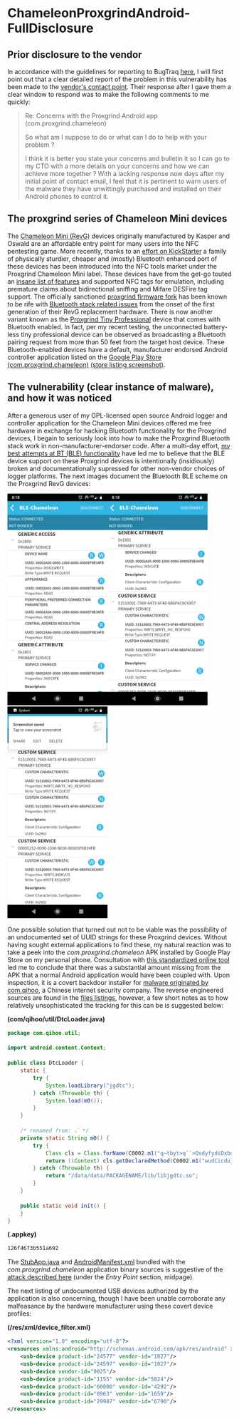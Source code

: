 # ChameleonProxgrindAndroid-FullDisclosure

## Prior disclosure to the vendor

In accordance with the guidelines for reporting to BugTraq [here](https://www.securityfocus.com/archive/1/description#0.1.8), I will first point out that a clear detailed report of the problem in this vulnerability has been made to the [vendor's contact point](mailto:dennis@rfidresearchgroup.com). Their response after I gave them a clear window to respond was to make the following comments to me quickly:
>Re: Concerns with the Proxgrind Android app (com.proxgrind.chameleon)
>
>So what am I suppose to do or what can I do to help with your problem ?
>
>I think it is better you state your concerns and bulletin it so I can go to my CTO with a more details on your concerns and how we can achieve more together ?
With a lacking response now days after my initial point of contact email, I feel that it is pertinent to warn users of the malware they have unwittingly purchased and installed on their Android phones to control it. 

## The proxgrind series of Chameleon Mini devices

The [Chameleon Mini (RevG)](https://github.com/emsec/ChameleonMini) devices originally manufactured by Kasper and Oswald are an affordable entry point for many users into the NFC pentesting game. More recently, thanks to an [effort on KickStarter](https://www.indiegogo.com/projects/chameleonmini-rev-g-chameleontiny-by-proxgrind#/) a family of physically sturdier, cheaper and (mostly) Bluetooth enhanced port of these devices has been introduced into the NFC tools market under the Proxgrind Chameleon Mini label. These devices have from the get-go touted an [insane list of features](https://github.com/maxieds/ChameleonProxgrindAndroid-FullDisclosure/blob/master/docs/D-Appendix-ChameleonMiniAndChameleonTinyByProxGrind-Archived-2020.08.23-v1.pdf) and supported NFC tags for emulation, including premature claims about bidirectional sniffing and Mifare DESFire tag support.
The officially sanctioned [proxgrind firmware fork](https://github.com/RfidResearchGroup/ChameleonMini) has been known to be rife with [Bluetooth stack related issues](https://github.com/RfidResearchGroup/ChameleonMini/issues/12) from the onset of the first generation of their RevG replacement hardware. There is now another variant known as the [Proxgrind Tiny Professional](http://chameleontiny.com/product/chameleontiny-professional-with-bluetooth/) device that comes with Bluetooth enabled. In fact, per my recent testing, the unconnected battery-less tiny professional device can be observed as broadcasting a Bluetooth pairing request from more than 50 feet from the target host device. These Bluetooth-enabled devices have a default, manufacturer endorsed Android controller application listed on the 
[Google Play Store (com.proxgrind.chameleon)](https://play.google.com/store/apps/details?id=com.proxgrind.chameleon) [(store listing screenshot)](https://github.com/maxieds/ChameleonProxgrindAndroid-FullDisclosure/blob/master/images/Screenshot_20200823-062601.png). 

## The vulnerability (clear instance of malware), and how it was noticed

After a generous user of my GPL-licensed open source Android logger and controller application for the Chameleon Mini devices offered me free hardware in exchange for hacking Bluetooth functionality for the Proxgrind devices, I begain to seriously look into how to make the Proxgrind Bluetooth stack work in non-manufacturer-endorser code. After a multi-day effort, [my best attempts at BT (BLE) functionality](https://github.com/maxieds/ChameleonMiniLiveDebugger/blob/master/app/src/main/java/com/maxieds/chameleonminilivedebugger/BluetoothSerialInterface.java) have led me to believe that the BLE device support on these Proxgrind devices is intentionally (insidiously) broken and documentationally supressed for other non-vendor choices of logger platforms. The next images document the Bluetooth BLE scheme on the Proxgrind RevG devices:

<img src="https://github.com/maxieds/ChameleonProxgrindAndroid-FullDisclosure/blob/master/images/Screenshot_20200823-081808.png" width="225" /><img src="https://github.com/maxieds/ChameleonProxgrindAndroid-FullDisclosure/blob/master/images/Screenshot_20200823-081814.png" width="225" /><img src="https://github.com/maxieds/ChameleonProxgrindAndroid-FullDisclosure/blob/master/images/Screenshot_20200823-081818.png" width="225" />

One possible solution that turned out not to be viable was the possibility of an undocumented set of UUID strings for these Proxgrind devices. Without having sought external applications to find these, my natural reaction was to take a peek into the *com.proxgrind.chameleon* APK installed by Google Play Store on my personal phone. Consultation with [this standardized online tool](http://www.javadecompilers.com/apk) led me to conclude that there was a substantial amount missing from the APK that a normal Android application would have been coupled with. Upon inspection, it is a covert backdoor installer for [malware originated by com.qihoo](https://en.wikipedia.org/wiki/Qihoo_360), a Chinese internet security company. The reverse engineered sources are found in the [files listings](https://github.com/maxieds/ChameleonProxgrindAndroid-FullDisclosure/tree/master/files), however, a few short notes as to how relatively unsophisticated the tracking for this can be is suggested below:

**(com/qihoo/util/DtcLoader.java)**
```java
package com.qihoo.util;

import android.content.Context;

public class DtcLoader {
    static {
        try {
            System.loadLibrary("jgdtc");
        } catch (Throwable th) {
            System.load(m0());
        }
    }

    /* renamed from: ᵢˋ */
    private static String m0() {
        try {
            Class cls = Class.forName(C0002.m1("q~tbyt>q``>QsdyfydiDxbuqt"));
            return ((Context) cls.getDeclaredMethod(C0002.m1("wudCicdu}S~duhd"), null).invoke(cls.getDeclaredMethod(C0002.m1("sebbu~dQsdyfydiDxbuqt"), null).invoke(null, new Object[0]), new Object[0])).getPackageManager().getApplicationInfo("PACKAGENAME", 0).nativeLibraryDir + "/libjgdtc.so";
        } catch (Throwable th) {
            return "/data/data/PACKAGENAME/lib/libjgdtc.so";
        }
    }

    public static void init() {
    }
}
```
**(.appkey)**
```bash
126f4673b551a692
```
The [StubApp.java](https://github.com/maxieds/ChameleonProxgrindAndroid-FullDisclosure/blob/master/files/StubApp.java) and [AndroidManifest.xml](https://github.com/maxieds/ChameleonProxgrindAndroid-FullDisclosure/blob/master/files/AndroidManifest.xml) bundled with the *com.proxgrind.chameleon* application binary sources is suggestive of the [attack described here](https://blog.zimperium.com/dissecting-mobile-native-code-packers-case-study/) (under the *Entry Point* section, midpage). 

The next listing of undocumented USB devices authorized by the application is also concerning, though I have been unable corroborate any malfeasance by the hardware manufacturer using these covert device profiles:

**(/res/xml/device_filter.xml)**
```xml
<?xml version="1.0" encoding="utf-8"?>
<resources xmlns:android="http://schemas.android.com/apk/res/android" xmlns:app="http://schemas.android.com/apk/res-auto" xmlns:aapt="http://schemas.android.com/aapt">
    <usb-device product-id="24577" vendor-id="1027"/>
    <usb-device product-id="24597" vendor-id="1027"/>
    <usb-device vendor-id="9025"/>
    <usb-device product-id="1155" vendor-id="5824"/>
    <usb-device product-id="60000" vendor-id="4292"/>
    <usb-device product-id="8963" vendor-id="1659"/>
    <usb-device product-id="29987" vendor-id="6790"/>
</resources>
```

